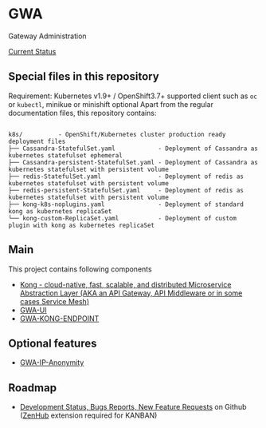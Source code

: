 # GWA
Gateway Administration

[Current Status](https://github.com/BCDevOps/openshift-wiki/wiki/API-Management-Service-(Kong-Service-Mesh))


## Special files in this repository

Requirement: Kubernetes v1.9+ / OpenShift3.7+ supported client such as ```oc``` or ```kubectl```, minikue or minishift optional
Apart from the regular documentation files, this repository contains:

```

k8s/          - OpenShift/Kubernetes cluster production ready deployment files
├── Cassandra-StatefulSet.yaml            - Deployment of Cassandra as kubernetes statefulset ephemeral
├── Cassandra-persistent-StatefulSet.yaml - Deployment of Cassandra as kubernetes statefulset with persistent volume
├── redis-StatefulSet.yaml                - Deployment of redis as kubernetes statefulset with persistent volume
├── redis-persistent-StatefulSet.yaml     - Deployment of redis as kubernetes statefulset with persistent volume
├── kong-k8s-noplugins.yaml               - Deployment of standard kong as kubernetes replicaSet
└── kong-custom-ReplicaSet.yaml           - Deployment of custom plugin with kong as kubernetes replicaSet
```

## Main
This project contains following components
* [Kong - cloud-native, fast, scalable, and distributed Microservice Abstraction Layer (AKA an API Gateway, API Middleware or in some cases Service Mesh)](https://github.com/kong/kong) 
* [GWA-UI](https://github.com/bcgov/gwa-ui)
* [GWA-KONG-ENDPOINT](https://github.com/bcgov/gwa-kong-endpoint)

## Optional features
* [GWA-IP-Anonymity](https://github.com/bcgov/gwa-ip-anonymity)

## Roadmap
* [Development Status, Bugs Reports, New Feature Requests](https://github.com/bcgov/gwa#boards?repos=78794616,135350893,135510604,135498841) on Github ([ZenHub](https://chrome.google.com/webstore/detail/zenhub-for-github/ogcgkffhplmphkaahpmffcafajaocjbd) extension required for KANBAN) 
